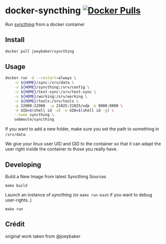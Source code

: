 # docker-syncthing [![Docker Pulls](https://img.shields.io/docker/pulls/sebmoule/syncthing.svg)](https://registry.hub.docker.com/u/sebmoule/syncthing/)

Run [syncthing](https://syncthing.net) from a docker container

## Install
```sh
docker pull joeybaker/syncthing
```

## Usage

```sh
docker run -d --restart=always \
	-v ${HOME}/sync:/srv/data \
	-v ${HOME}/syncthing:/srv/config \
	-v ${HOME}/test-sync:/srv/test-sync \
	-v ${HOME}/working:/srv/working \
	-v ${HOME}/tools:/srv/tools \
	-p 22000:22000  -p 21025:21025/udp -p 8080:8080 \
	-e UID=$(shell id -u) -e GID=$(shell id -g) \
	--name syncthing \
	sebmoule/syncthing
```

If you want to add a new folder, make sure you set the path to something in `/srv/data`.

We give your linux user UID and GID to the container so that it can adapt the user right inside the container to those you really have.

## Developing

Build a New Image from latest Syncthing Sources
```
make build
```

Launch an instance of syncthing (or `make run-bash` if you want to debug user-rights..)
```
make run
```


## Crédit

original work taken from @joeybaker
